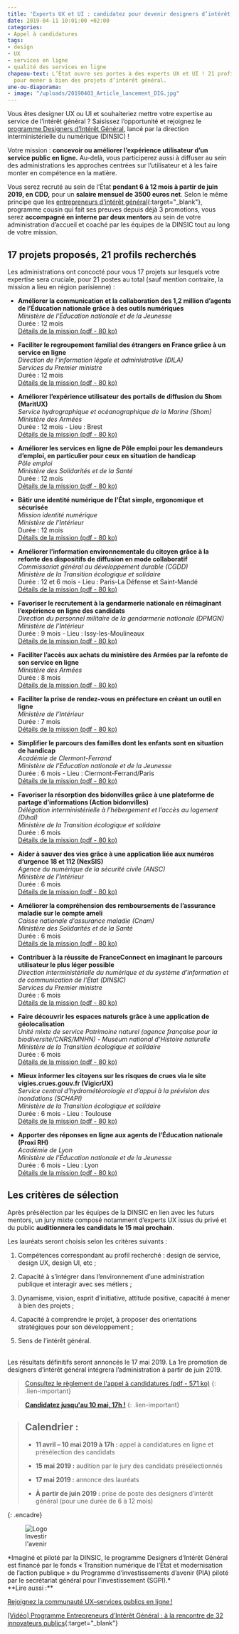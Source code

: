 ```yaml
---
title: 'Experts UX et UI : candidatez pour devenir designers d’intérêt général !'
date: 2019-04-11 10:01:00 +02:00
categories:
- Appel à candidatures
tags:
- design
- UX
- services en ligne
- qualité des services en ligne
chapeau-text: L’État ouvre ses portes à des experts UX et UI ! 21 profils sont recherchés
  pour mener à bien des projets d’intérêt général.
une-ou-diaporama:
- image: "/uploads/20190403_Article_lancement_DIG.jpg"
---
```


Vous êtes designer UX ou UI et souhaiteriez mettre votre expertise au service de l’intérêt général ? Saisissez l’opportunité et rejoignez le [programme Designers d’Intérêt Général](https://www.numerique.gouv.fr/actualites/lancement-designers-interet-general-administrations-proposez-vos-projets-ux-design/), lancé par la direction interministérielle du numérique (DINSIC) !

Votre mission : **concevoir ou améliorer l’expérience utilisateur d’un service public en ligne.** Au-delà, vous participerez aussi à diffuser au sein des administrations les approches centrées sur l’utilisateur et à les faire monter en compétence en la matière.

Vous serez recruté au sein de l’État **pendant 6 à 12 mois à partir de juin 2019, en CDD,** pour un **salaire mensuel de 3500 euros net**. Selon le même principe que les [entrepreneurs d’intérêt général](https://entrepreneur-interet-general.etalab.gouv.fr/ "entrepreneurs d’intérêt général"){:target="_blank"}, programme cousin qui fait ses preuves depuis déjà 3 promotions, vous serez **accompagné en interne par deux mentors** au sein de votre administration d’accueil et coaché par les équipes de la DINSIC tout au long de votre mission.

## 17 projets proposés, 21 profils recherchés

Les administrations ont concocté pour vous 17 projets sur lesquels votre expertise sera cruciale, pour 21 postes au total (sauf mention contraire, la mission a lieu en région parisienne) :

* **Améliorer la communication et la collaboration des 1,2 million d’agents de l’Éducation nationale grâce à des outils numériques**
<br>*Ministère de l’Éducation nationale et de la Jeunesse*
<br>Durée : 12 mois
<br>[Détails de la mission (pdf - 80 ko)](/uploads/designers-interet-general_outils-numeriques-education-nationale.pdf)

* **Faciliter le regroupement familial des étrangers en France grâce à un service en ligne**
<br>*Direction de l’information légale et administrative (DILA)*
<br>*Services du Premier ministre*
<br>Durée : 12 mois
<br>[Détails de la mission (pdf - 80 ko)](/uploads/designers-interet-general_regroupement-familial.pdf)

* **Améliorer l’expérience utilisateur des portails de diffusion du Shom (MaritUX)**
<br>*Service hydrographique et océanographique de la Marine (Shom)*
<br>*Ministère des Armées*
<br>Durée : 12 mois  -  Lieu : Brest
<br>[Détails de la mission (pdf - 80 ko)](/uploads/designers-interet-general_maritUX.pdf)

* **Améliorer les services en ligne de Pôle emploi pour les demandeurs d’emploi, en particulier pour ceux en situation de handicap**
<br>*Pôle emploi*
<br>*Ministère des Solidarités et de la Santé*
<br>Durée : 12 mois
<br>[Détails de la mission (pdf - 80 ko)](/uploads/designers-interet-general_pole-emploi.pdf)

* **Bâtir une identité numérique de l'État simple, ergonomique et sécurisée**
<br>*Mission identité numérique*
<br>*Ministère de l’Intérieur*
<br>Durée : 12 mois
<br>[Détails de la mission (pdf - 80 ko)](/uploads/designers-interet-general_identite-numerique.pdf)

* **Améliorer l’information environnementale du citoyen grâce à la refonte des dispositifs de diffusion en mode collaboratif**
<br>*Commissariat général au développement durable (CGDD)*
<br>*Ministère de la Transition écologique et solidaire*
<br>Durée : 12 et 6 mois  -  Lieu : Paris-La Défense et Saint-Mandé
<br>[Détails de la mission (pdf - 80 ko)](/uploads/designers-interet-general_information-environnementale.pdf)

* **Favoriser le recrutement à la gendarmerie nationale en réimaginant l’expérience en ligne des candidats**
<br>*Direction du personnel militaire de la gendarmerie nationale (DPMGN)*
<br>*Ministère de l’Intérieur*
<br>Durée : 9 mois  -  Lieu : Issy-les-Moulineaux
<br>[Détails de la mission (pdf - 80 ko)](/uploads/designers-interet-general_recrutement-gendarmerie-nationale.pdf)

* **Faciliter l’accès aux achats du ministère des Armées par la refonte de son service en ligne**
<br>*Ministère des Armées*
<br>Durée : 8 mois
<br>[Détails de la mission (pdf - 80 ko)](/uploads/designers-interet-general_achats-ministere-armees.pdf)

* **Faciliter la prise de rendez-vous en préfecture en créant un outil en ligne**
<br>*Ministère de l’Intérieur*
<br>Durée : 7 mois
<br>[Détails de la mission (pdf - 80 ko)](/uploads/designers-interet-general_rendez-vous-prefecture.pdf)

* **Simplifier le parcours des familles dont les enfants sont en situation de handicap**
<br>*Académie de Clermont-Ferrand*
<br>*Ministère de l’Éducation nationale et de la Jeunesse*
<br>Durée : 6 mois  -  Lieu : Clermont-Ferrand/Paris
<br>[Détails de la mission (pdf - 80 ko)](/uploads/designers-interet-general_parcours-familles-handicap.pdf)

* **Favoriser la résorption des bidonvilles grâce à une plateforme de partage d’informations (Action bidonvilles)**
<br>*Délégation interministérielle à l’hébergement et l’accès au logement (Dihal)*
<br>*Ministère de la Transition écologique et solidaire*
<br>Durée : 6 mois
<br>[Détails de la mission (pdf - 80 ko)](/uploads/designers-interet-general_action-bidonvilles.pdf)

* **Aider à sauver des vies grâce à une application liée aux numéros d’urgence 18 et 112 (NexSIS)**
<br>*Agence du numérique de la sécurité civile (ANSC)*
<br>*Ministère de l’Intérieur*
<br>Durée : 6 mois
<br>[Détails de la mission (pdf - 80 ko)](/uploads/designers-interet-general_nexsis.pdf)

* **Améliorer la compréhension des remboursements de l’assurance maladie sur le compte ameli**
<br>*Caisse nationale d’assurance maladie (Cnam)*
<br>*Ministère des Solidarités et de la Santé*
<br>Durée : 6 mois
<br>[Détails de la mission (pdf - 80 ko)](/uploads/designers-interet-general_ameli.pdf)

* **Contribuer à la réussite de FranceConnect en imaginant le parcours utilisateur le plus léger possible**
<br>*Direction interministérielle du numérique et du système d’information et de communication de l’État (DINSIC)*
<br>*Services du Premier ministre*
<br>Durée : 6 mois
<br>[Détails de la mission (pdf - 80 ko)](/uploads/designers-interet-general_franceconnect.pdf)

* **Faire découvrir les espaces naturels grâce à une application de géolocalisation**
<br>*Unité mixte de service Patrimoine naturel (agence française pour la biodiversité/CNRS/MNHN) - Muséum national d'Histoire naturelle*
<br>*Ministère de la Transition écologique et solidaire*
<br>Durée : 6 mois
<br>[Détails de la mission (pdf - 80 ko)](/uploads/designers-interet-general_espaces-naturels.pdf)

* **Mieux informer les citoyens sur les risques de crues via le site vigies.crues.gouv.fr (VigicrUX)**
<br>*Service central d’hydrométéorologie et d’appui à la prévision des inondations (SCHAPI)*
<br>*Ministère de la Transition écologique et solidaire*
<br>Durée : 6 mois  -  Lieu : Toulouse
<br>[Détails de la mission (pdf - 80 ko)](/uploads/designers-interet-general_vigicrux.pdf)

* **Apporter des réponses en ligne aux agents de l’Éducation nationale (Proxi RH)**
<br>*Académie de Lyon*
<br>*Ministère de l’Éducation nationale et de la Jeunesse*
<br>Durée : 6 mois  -  Lieu : Lyon
<br>[Détails de la mission (pdf - 80 ko)](/uploads/designers-interet-general_proxi-rh.pdf)

## Les critères de sélection

Après présélection par les équipes de la DINSIC en lien avec les futurs mentors, un jury mixte composé notamment d’experts UX issus du privé et du public **auditionnera les candidats le 15 mai prochain**.

Les lauréats seront choisis selon les critères suivants :
1. Compétences correspondant au profil recherché : design de service, design UX, design UI, etc ;

2. Capacité à s’intégrer dans l’environnement d’une administration publique et interagir avec ses métiers ;

3. Dynamisme, vision, esprit d’initiative, attitude positive, capacité à mener à bien des projets ;

4. Capacité à comprendre le projet, à proposer des orientations stratégiques pour son développement ;

5. Sens de l’intérêt général.

<br>
Les résultats définitifs seront annoncés le 17 mai 2019. La 1re promotion de designers d’intérêt général intégrera l’administration à partir de juin 2019.

> [Consultez le règlement de l'appel à candidatures (pdf - 571 ko)](/uploads/designers-interet-general_reglement-candidature.pdf)
{: .lien-important}

> [**Candidatez jusqu'au 10 mai, 17h !**](https://www.demarches-simplifiees.fr/commencer/candidature_designer_interet_general)
{: .lien-important}

> ## Calendrier :
> 
> * **11 avril – 10 mai 2019 à 17h :** appel à candidatures en ligne et présélection des candidats
> 
> * **15 mai 2019 :** audition par le jury des candidats présélectionnés
> 
> * **17 mai 2019 :** annonce des lauréats
> 
> * **À partir de juin 2019 :** prise de poste des designers d’intérêt général (pour une durée de 6 à 12 mois)
> 
{: .encadre}

<figure class='image-left' style='width: 15%;'><img src="/uploads/logo_investirlavenir_rvb.png" alt="Logo Investir l'avenir"/></figure>
*Imaginé et piloté par la DINSIC, le programme Designers d’Intérêt Général est financé par le fonds « Transition numérique de l’État et modernisation de l’action publique » du Programme d’investissements d’avenir (PIA) piloté par le secrétariat général pour l’investissement (SGPI).*


<br>
**Lire aussi :**

[Rejoignez la communauté UX–services publics en ligne !](https://www.numerique.gouv.fr/actualites/rejoignez-la-communaute-ux-services-publics-en-ligne/ "Rejoignez la communauté UX–services publics en ligne !")

[[Vidéo] Programme Entrepreneurs d’Intérêt Général : à la rencontre de 32 innovateurs publics](https://www.etalab.gouv.fr/videoprogramme-entrepreneurs-dinteret-general-a-la-rencontre-de-32-innovateurs-publics "Vidéo - Programme Entrepreneurs d’Intérêt Général : à la rencontre de 32 innovateurs publics - Nouvelle fenêtre"){:target="_blank"}